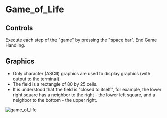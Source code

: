 # Game_of_Life

## Controls
Execute each step of the "game" by pressing the "space bar".
End Game Handling.

## Graphics
- Only character (ASCII) graphics are used to display graphics (with output to the terminal).
- The field is a rectangle of 80 by 25 cells.
- It is understood that the field is "closed to itself", for example, the lower right square has a neighbor to the right - the lower left square, and a neighbor to the bottom - the upper right.

![game_of_life](https://user-images.githubusercontent.com/88627479/189387921-bb6308c6-f5f2-4bdc-bd58-29880507aac2.gif)
